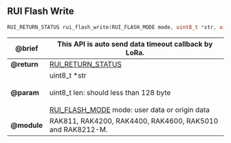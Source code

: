 ## RUI Flash Write

```c
RUI_RETURN_STATUS rui_flash_write(RUI_FLASH_MODE mode, uint8_t *str, uint8_t len);
```

| **@brief**  | This API is auto send data timeout callback by LoRa.                                                                                 |
| ----------- | ------------------------------------------------------------------------------------------------------------------------------------ |
| **@return** | [RUI_RETURN_STATUS](../#rui-return-status)                                                                                           |
| **@param**  | uint8_t \*str<br><br> uint8_t len: should less than 128 byte<br><br>[RUI_FLASH_MODE](#rui-flash-mode) mode: user data or origin data |
| **@module** | RAK811, RAK4200, RAK4400, RAK4600, RAK5010 and RAK8212-M.                                                                            |
